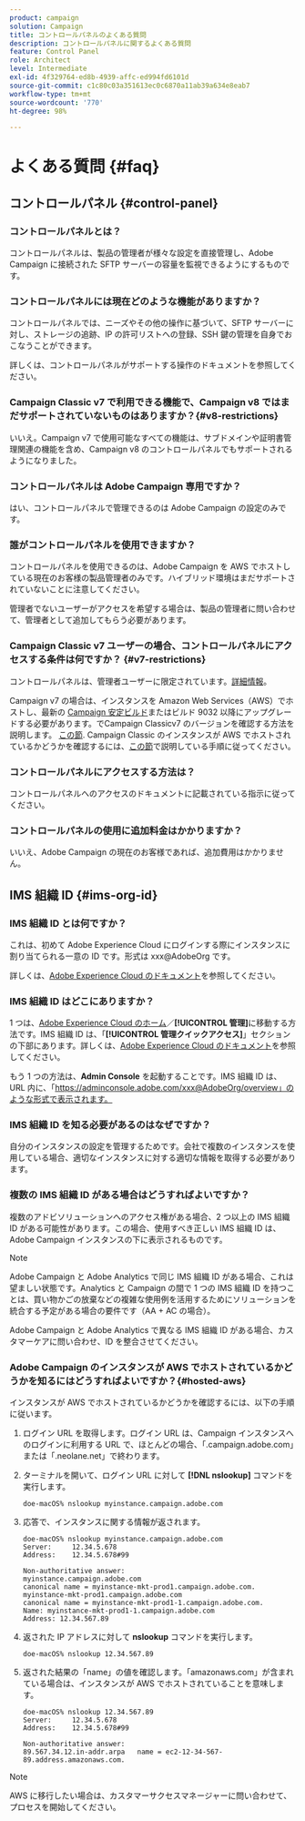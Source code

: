 ```yaml
---
product: campaign
solution: Campaign
title: コントロールパネルのよくある質問
description: コントロールパネルに関するよくある質問
feature: Control Panel
role: Architect
level: Intermediate
exl-id: 4f329764-ed8b-4939-affc-ed994fd6101d
source-git-commit: c1c80c03a351613ec0c6870a11ab39a634e8eab7
workflow-type: tm+mt
source-wordcount: '770'
ht-degree: 98%

---
```


# よくある質問 {#faq}

## コントロールパネル {#control-panel}

### コントロールパネルとは？

コントロールパネルは、製品の管理者が様々な設定を直接管理し、Adobe Campaign に接続された SFTP サーバーの容量を監視できるようにするものです。

### コントロールパネルには現在どのような機能がありますか？

コントロールパネルでは、ニーズやその他の操作に基づいて、SFTP サーバーに対し、ストレージの追跡、IP の許可リストへの登録、SSH 鍵の管理を自身でおこなうことができます。

詳しくは、コントロールパネルがサポートする操作のドキュメントを参照してください。

### Campaign Classic v7 で利用できる機能で、Campaign v8 ではまだサポートされていないものはありますか？{#v8-restrictions}

いいえ。Campaign v7 で使用可能なすべての機能は、サブドメインや証明書管理関連の機能を含め、Campaign v8 のコントロールパネルでもサポートされるようになりました。

### コントロールパネルは Adobe Campaign 専用ですか？

はい、コントロールパネルで管理できるのは Adobe Campaign の設定のみです。

### 誰がコントロールパネルを使用できますか？

コントロールパネルを使用できるのは、Adobe Campaign を AWS でホストしている現在のお客様の製品管理者のみです。ハイブリッド環境はまだサポートされていないことに注意してください。

管理者でないユーザーがアクセスを希望する場合は、製品の管理者に問い合わせて、管理者として追加してもらう必要があります。

### Campaign Classic v7 ユーザーの場合、コントロールパネルにアクセスする条件は何ですか？ {#v7-restrictions}

コントロールパネルは、管理者ユーザーに限定されています。[詳細情報](discover/using/managing-permissions.md)。

Campaign v7 の場合は、インスタンスを Amazon Web Services（AWS）でホストし、最新の [Campaign 安定ビルド](https://experienceleague.adobe.com/docs/campaign-classic/using/release-notes/rn-overview.html?lang=ja#rn-statuses)またはビルド 9032 以降にアップグレードする必要があります。でCampaign Classicv7 のバージョンを確認する方法を説明します。 [この節](https://experienceleague.adobe.com/docs/campaign-classic/using/getting-started/starting-with-adobe-campaign/launching-adobe-campaign.html?lang=ja#getting-your-campaign-version). Campaign Classic のインスタンスが AWS でホストされているかどうかを確認するには、[この節](#hosted-aws)で説明している手順に従ってください。

### コントロールパネルにアクセスする方法は？

コントロールパネルへのアクセスのドキュメントに記載されている指示に従ってください。

### コントロールパネルの使用に追加料金はかかりますか？

いいえ、Adobe Campaign の現在のお客様であれば、追加費用はかかりません。

## IMS 組織 ID {#ims-org-id}

### IMS 組織 ID とは何ですか？

これは、初めて Adobe Experience Cloud にログインする際にインスタンスに割り当てられる一意の ID です。形式は xxx@AdobeOrg です。

詳しくは、[Adobe Experience Cloud のドキュメント](https://experienceleague.adobe.com/docs/core-services/interface/administration/organizations.html?lang=ja)を参照してください。

### IMS 組織 ID はどこにありますか？


1 つは、[Adobe Experience Cloud のホーム](https://experiencecloud.adobe.com/)／**[!UICONTROL 管理]**&#x200B;に移動する方法です。IMS 組織 ID は、「**[!UICONTROL 管理クイックアクセス]**」セクションの下部にあります。詳しくは、[Adobe Experience Cloud のドキュメント](https://experienceleague.adobe.com/docs/core-services/interface/administration/organizations.html)を参照してください。

もう 1 つの方法は、**Admin Console** を起動することです。IMS 組織 ID は、URL 内に、「https://adminconsole.adobe.com/xxx@AdobeOrg/overview」のような形式で表示されます。

### IMS 組織 ID を知る必要があるのはなぜですか？

自分のインスタンスの設定を管理するためです。会社で複数のインスタンスを使用している場合、適切なインスタンスに対する適切な情報を取得する必要があります。

### 複数の IMS 組織 ID がある場合はどうすればよいですか？

複数のアドビソリューションへのアクセス権がある場合、2 つ以上の IMS 組織 ID がある可能性があります。この場合、使用すべき正しい IMS 組織 ID は、Adobe Campaign インスタンスの下に表示されるものです。

>[!NOTE]
>
>Adobe Campaign と Adobe Analytics で同じ IMS 組織 ID がある場合、これは望ましい状態です。Analytics と Campaign の間で 1 つの IMS 組織 ID を持つことは、買い物かごの放棄などの複雑な使用例を活用するためにソリューションを統合する予定がある場合の要件です（AA + AC の場合）。
>
>Adobe Campaign と Adobe Analytics で異なる IMS 組織 ID がある場合、カスタマーケアに問い合わせ、ID を整合させてください。

### Adobe Campaign のインスタンスが AWS でホストされているかどうかを知るにはどうすればよいですか？{#hosted-aws}

インスタンスが AWS でホストされているかどうかを確認するには、以下の手順に従います。

1. ログイン URL を取得します。ログイン URL は、Campaign インスタンスへのログインに利用する URL で、ほとんどの場合、「.campaign.adobe.com」または「.neolane.net」で終わります。
1. ターミナルを開いて、ログイン URL に対して **[!DNL nslookup]** コマンドを実行します。

   `doe-macOS% nslookup myinstance.campaign.adobe.com`

1. 応答で、インスタンスに関する情報が返されます。

   ```
   doe-macOS% nslookup myinstance.campaign.adobe.com
   Server:     12.34.5.678
   Address:    12.34.5.678#99
   
   Non-authoritative answer:
   myinstance.campaign.adobe.com
   canonical name = myinstance-mkt-prod1.campaign.adobe.com.
   myinstance-mkt-prod1.campaign.adobe.com
   canonical name = myinstance-mkt-prod1-1.campaign.adobe.com.
   Name: myinstance-mkt-prod1-1.campaign.adobe.com
   Address: 12.34.567.89
   ```

1. 返された IP アドレスに対して **nslookup** コマンドを実行します。

   `doe-macOS% nslookup 12.34.567.89`

1. 返された結果の「name」の値を確認します。「amazonaws.com」が含まれている場合は、インスタンスが AWS でホストされていることを意味します。

   ```
   doe-macOS% nslookup 12.34.567.89
   Server:     12.34.5.678
   Address:    12.34.5.678#99
   
   Non-authoritative answer:
   89.567.34.12.in-addr.arpa   name = ec2-12-34-567-89.address.amazonaws.com.
   ```

>[!NOTE]
>
>AWS に移行したい場合は、カスタマーサクセスマネージャーに問い合わせて、プロセスを開始してください。
